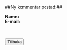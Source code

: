##Ny kommentar postad:##

<div class="published-comment">
    <p><b>Namn: </b><?php echo $_POST["name"]; ?><br>
    <b>E-mail: </b><?php echo $_POST["email"]; ?></p>
    <?php echo $_POST["content"]; ?>
</div><br><br>

<form action="comments">
    <input type="submit" value="Tillbaka" />
</form>

